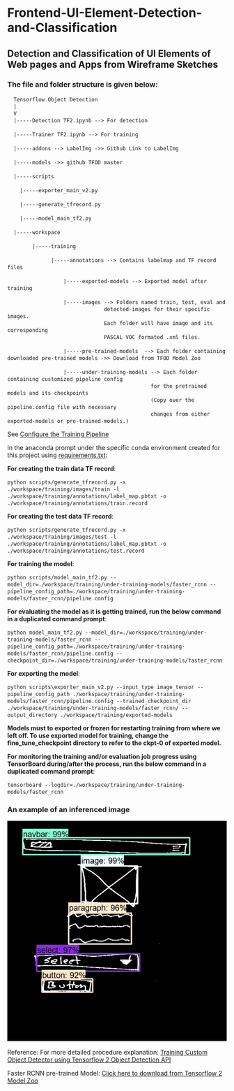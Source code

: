 # Frontend-UI-Element-Detection-and-Classification
## Detection and Classification of UI Elements of Web pages and Apps from Wireframe Sketches


### The file and folder structure is given below:

```
  Tensorflow Object Detection 
  |
  V
  |-----Detection TF2.ipynb --> For detection
 
  |-----Trainer TF2.ipynb --> For training
 
  |-----addons --> LabelImg ->> Github Link to LabelImg 
 
  |-----models ->> github TFOD master
 
  |-----scripts
 
 	|-----exporter_main_v2.py
 
 	|-----generate_tfrecord.py
 
 	|-----model_main_tf2.py
 
  |-----workspace
  
        |-----training
 
              |-----annotations --> Contains labelmap and TF record files
 
 		          |-----exported-models --> Exported model after training
 
 		          |-----images --> Folders named train, test, eval and 
                               detected-images for their specific images. 
                               Each folder will have image and its corresponding
                               PASCAL VOC formated .xml files.
 
 		          |-----pre-trained-models  --> Each folder containing downloaded pre-trained models ->> Download from TFOD Model Zoo
 
 		          |-----under-training-models --> Each folder containing customized pipeline config 
                                              for the pretrained models and its checkpoints
                                              (Copy over the pipeline.config file with necessary 
                                              changes from either exported-models or pre-trained-models.)

```
See [Configure the Training Pipeline](https://tensorflow-object-detection-api-tutorial.readthedocs.io/en/latest/training.html#configure-the-training-pipeline)

In the anaconda prompt under the specific conda environment created for this project using [requirements.txt](https://github.com/Somoy73/Frontend-UI-Element-Detection-and-Classification/blob/master/requirements.txt):

**For creating the train data TF record**:
```
python scripts/generate_tfrecord.py -x ./workspace/training/images/train -l ./workspace/training/annotations/label_map.pbtxt -o ./workspace/training/annotations/train.record
```

**For creating the test data TF record**:
```
python scripts/generate_tfrecord.py -x ./workspace/training/images/test -l ./workspace/training/annotations/label_map.pbtxt -o ./workspace/training/annotations/test.record
```

**For training the model**:
```
python scripts/model_main_tf2.py --model_dir=./workspace/training/under-training-models/faster_rcnn --pipeline_config_path=./workspace/training/under-training-models/faster_rcnn/pipeline.config
```

**For evaluating the model as it is getting trained, run the below command in a duplicated command prompt**:
```
python model_main_tf2.py --model_dir=./workspace/training/under-training-models/faster_rcnn --pipeline_config_path=./workspace/training/under-training-models/faster_rcnn/pipeline.config --checkpoint_dir=./workspace/training/under-training-models/faster_rcnn
```

**For exporting the model**:<br/>
```
python scripts\exporter_main_v2.py --input_type image_tensor --pipeline_config_path ./workspace/training/under-training-models/faster_rcnn/pipeline.config --trained_checkpoint_dir ./workspace/training/under-training-models/faster_rcnn/ --output_directory ./workspace/training/exported-models
```
**Models must to exported or frozen for restarting training from where we left off. To use exported model for training, change the fine_tune_checkpoint directory to refer to the ckpt-0 of exported model.**


**For monitoring the training and/or evaluation job progress using TensorBoard during/after the process, run the below command in a duplicated command prompt**: <br/>
```
tensorboard --logdir=./workspace/training/under-training-models/faster_rcnn
```


### An example of an inferenced image
![Inferenced Image](https://github.com/Somoy73/Frontend-UI-Element-Detection-and-Classification/blob/master/workspace/training/images/detected_images/i292.jpg)

Reference:
For more detailed procedure explanation: [Training Custom Object Detector using Tensorflow 2 Object Detection API](https://tensorflow-object-detection-api-tutorial.readthedocs.io/en/latest/training.html)

Faster RCNN pre-trained Model: [Click here to download from Tensorflow 2 Model Zoo](http://download.tensorflow.org/models/object_detection/tf2/20200711/faster_rcnn_inception_resnet_v2_640x640_coco17_tpu-8.tar.gz)
